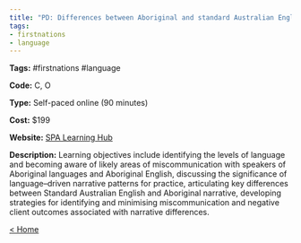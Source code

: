 ```yaml
---
title: "PD: Differences between Aboriginal and standard Australian English narrative patterns"
tags:
- firstnations
- language
---
```


<p><b>Tags:</b> #firstnations #language</p>
<p><b>Code:</b> C, O</p>
<p><b>Type:</b> Self-paced online (90 minutes)</p>
<p><b>Cost:</b> $199</p>
<p><b>Website:</b>
<a href="https://learninghub.speechpathologyaustralia.org.au/speechpathologyaust/887-differences-between-aboriginal-and-standard-australian-english-narrative-patterns/">SPA Learning Hub</a></p>

<p><b>Description:</b>
Learning objectives include identifying the levels of language and becoming aware of likely areas of miscommunication with speakers of Aboriginal languages and Aboriginal English, discussing the significance of language–driven narrative patterns for practice, articulating key differences between Standard Australian English and Aboriginal narrative, developing strategies for identifying and minimising miscommunication and negative client outcomes associated with narrative differences.
</p>

<p><a href="https://speechiegoodies.github.io/CPD-Vault">&lt; Home</a></p>